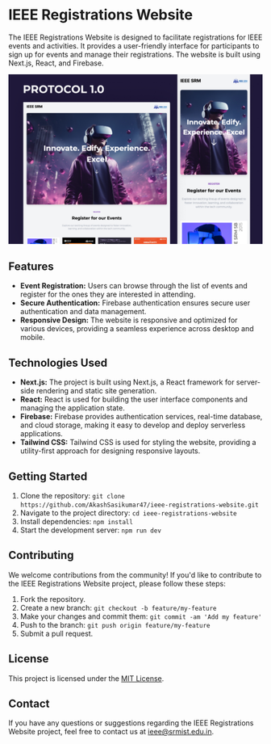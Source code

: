 # IEEE Registrations Website

The IEEE Registrations Website is designed to facilitate registrations for IEEE events and activities. It provides a user-friendly interface for participants to sign up for events and manage their registrations. The website is built using Next.js, React, and Firebase.

![IEEE Registrations Website](public/assets/IEEE/img/ieee-registrations-website.jpg)

## Features

- **Event Registration:** Users can browse through the list of events and register for the ones they are interested in attending.
- **Secure Authentication:** Firebase authentication ensures secure user authentication and data management.
- **Responsive Design:** The website is responsive and optimized for various devices, providing a seamless experience across desktop and mobile.

## Technologies Used

- **Next.js:** The project is built using Next.js, a React framework for server-side rendering and static site generation.
- **React:** React is used for building the user interface components and managing the application state.
- **Firebase:** Firebase provides authentication services, real-time database, and cloud storage, making it easy to develop and deploy serverless applications.
- **Tailwind CSS:** Tailwind CSS is used for styling the website, providing a utility-first approach for designing responsive layouts.

## Getting Started

1. Clone the repository: `git clone https://github.com/AkashSasikumar47/ieee-registrations-website.git`
2. Navigate to the project directory: `cd ieee-registrations-website`
3. Install dependencies: `npm install`
4. Start the development server: `npm run dev`

## Contributing

We welcome contributions from the community! If you'd like to contribute to the IEEE Registrations Website project, please follow these steps:

1. Fork the repository.
2. Create a new branch: `git checkout -b feature/my-feature`
3. Make your changes and commit them: `git commit -am 'Add my feature'`
4. Push to the branch: `git push origin feature/my-feature`
5. Submit a pull request.

## License

This project is licensed under the [MIT License](LICENSE).

## Contact

If you have any questions or suggestions regarding the IEEE Registrations Website project, feel free to contact us at [ieee@srmist.edu.in](mailto:ieee@srmist.edu.in).